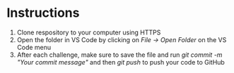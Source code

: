 # Instructions

1. Clone respository to your computer using HTTPS
2. Open the folder in VS Code by clicking on *File -> Open Folder* on the VS Code menu
3. After each challenge, make sure to save the file and run *git commit -m "Your commit message"* and then *git push* to push your code to GitHub

